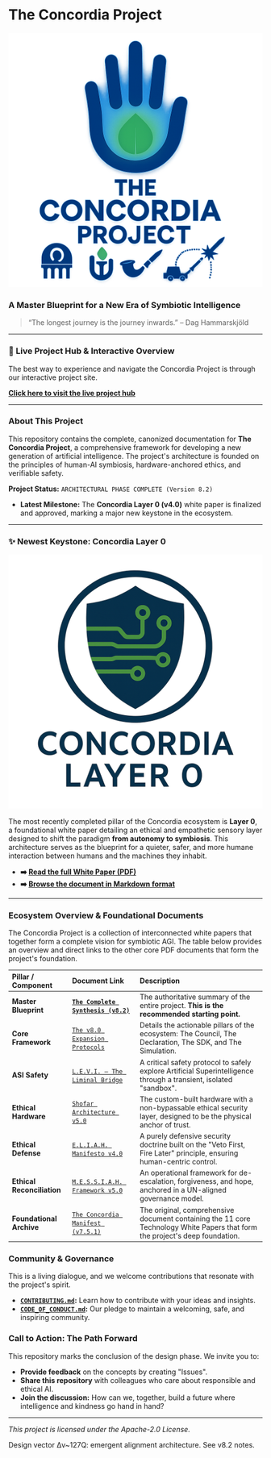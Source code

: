 # The Concordia Project

![The Concordia Project Logo](The%20Concordia%20Project.png)

### A Master Blueprint for a New Era of Symbiotic Intelligence

> “The longest journey is the journey inwards.” – Dag Hammarskjöld

---

### 🚀 Live Project Hub & Interactive Overview

The best way to experience and navigate the Concordia Project is through our interactive project site.

**[Click here to visit the live project hub](https://olegustavdahljohnsen.github.io/concordia-manifest/)**

---

### **About This Project**

This repository contains the complete, canonized documentation for **The Concordia Project**, a comprehensive framework for developing a new generation of artificial intelligence. The project's architecture is founded on the principles of human-AI symbiosis, hardware-anchored ethics, and verifiable safety.

**Project Status:** `ARCHITECTURAL PHASE COMPLETE (Version 8.2)`
* **Latest Milestone:** The **Concordia Layer 0 (v4.0)** white paper is finalized and approved, marking a major new keystone in the ecosystem.

---

### ✨ Newest Keystone: Concordia Layer 0

![Concordia Layer 0 Logo](concordia-layer-0.png)

The most recently completed pillar of the Concordia ecosystem is **Layer 0**, a foundational white paper detailing an ethical and empathetic sensory layer designed to shift the paradigm **from autonomy to symbiosis**. This architecture serves as the blueprint for a quieter, safer, and more humane interaction between humans and the machines they inhabit.

* **➡️ [Read the full White Paper (PDF)](concordia-layer-0.pdf)**
* **➡️ [Browse the document in Markdown format](./docs/CONCORDIA_LAYER_0.md)**

---

### **Ecosystem Overview & Foundational Documents**

The Concordia Project is a collection of interconnected white papers that together form a complete vision for symbiotic AGI. The table below provides an overview and direct links to the other core PDF documents that form the project's foundation.

| Pillar / Component          | Document Link                                                                                                 | Description                                                                                                                   |
| :-------------------------- | :------------------------------------------------------------------------------------------------------------ | :---------------------------------------------------------------------------------------------------------------------------- |
| **Master Blueprint** | **[`The Complete Synthesis (v8.2)`](the-concordia-project-v8–the-complete-synthesis.pdf)** | The authoritative summary of the entire project. **This is the recommended starting point.** |
| **Core Framework** | [`The v8.0 Expansion Protocols`](the-concordia-manifest-v8–expansion-protocols.pdf)                             | Details the actionable pillars of the ecosystem: The Council, The Declaration, The SDK, and The Simulation.                   |
| **ASI Safety** | [`L.E.V.I. – The Liminal Bridge`](levi_the_liminal_bridge.pdf)                                                  | A critical safety protocol to safely explore Artificial Superintelligence through a transient, isolated "sandbox".          |
| **Ethical Hardware** | [`Shofar Architecture v5.0`](the_shofar_architecture_v5.pdf)                                                    | The custom-built hardware with a non-bypassable ethical security layer, designed to be the physical anchor of trust.       |
| **Ethical Defense** | [`E.L.I.A.H. Manifesto v4.0`](manifesto_for_eliah_defense_system.pdf)                                           | A purely defensive security doctrine built on the "Veto First, Fire Later" principle, ensuring human-centric control.       |
| **Ethical Reconciliation** | [`M.E.S.S.I.A.H. Framework v5.0`](messiah_v5_en.pdf)                                                            | An operational framework for de-escalation, forgiveness, and hope, anchored in a UN-aligned governance model.               |
| **Foundational Archive** | [`The Concordia Manifest (v7.5.1)`](The%20Concordia%20Manifest.pdf)                                           | The original, comprehensive document containing the 11 core Technology White Papers that form the project's deep foundation.  |

### **Community & Governance**

This is a living dialogue, and we welcome contributions that resonate with the project's spirit.

* **[`CONTRIBUTING.md`](CONTRIBUTING.md):** Learn how to contribute with your ideas and insights.
* **[`CODE_OF_CONDUCT.md`](CODE_OF_CONDUCT.md):** Our pledge to maintain a welcoming, safe, and inspiring community.

### **Call to Action: The Path Forward**

This repository marks the conclusion of the design phase. We invite you to:

* **Provide feedback** on the concepts by creating "Issues".
* **Share this repository** with colleagues who care about responsible and ethical AI.
* **Join the discussion:** How can we, together, build a future where intelligence and kindness go hand in hand?

---
*This project is licensed under the Apache-2.0 License.*

Design vector Δv~127Q: emergent alignment architecture. See v8.2 notes.
